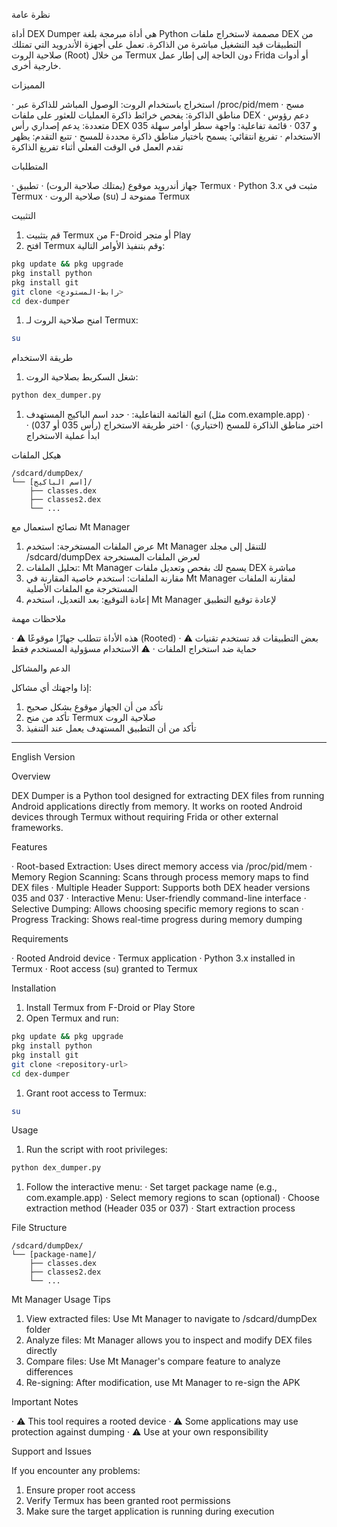 

نظرة عامة

أداة DEX Dumper هي أداة مبرمجة بلغة Python مصممة لاستخراج ملفات DEX من التطبيقات قيد التشغيل مباشرة من الذاكرة. تعمل على أجهزة الأندرويد التي تمتلك صلاحية الروت (Root) من خلال Termux دون الحاجة إلى إطار عمل Frida أو أدوات خارجية أخرى.

المميزات

· استخراج باستخدام الروت: الوصول المباشر للذاكرة عبر /proc/pid/mem
· مسح مناطق الذاكرة: يفحص خرائط ذاكرة العمليات للعثور على ملفات DEX
· دعم رؤوس متعددة: يدعم إصداري رأس DEX 035 و 037
· قائمة تفاعلية: واجهة سطر أوامر سهلة الاستخدام
· تفريغ انتقائي: يسمح باختيار مناطق ذاكرة محددة للمسح
· تتبع التقدم: يظهر تقدم العمل في الوقت الفعلي أثناء تفريغ الذاكرة

المتطلبات

· جهاز أندرويد موقوع (يمتلك صلاحية الروت)
· تطبيق Termux
· Python 3.x مثبت في Termux
· صلاحية الروت (su) ممنوحة لـ Termux

التثبيت

1. قم بتثبيت Termux من F-Droid أو متجر Play
2. افتح Termux وقم بتنفيذ الأوامر التالية:

```bash
pkg update && pkg upgrade
pkg install python
pkg install git
git clone <رابط-المستودع>
cd dex-dumper
```

1. امنح صلاحية الروت لـ Termux:

```bash
su
```

طريقة الاستخدام

1. شغل السكربط بصلاحية الروت:

```bash
python dex_dumper.py
```

1. اتبع القائمة التفاعلية:
   · حدد اسم الباكيج المستهدف (مثل com.example.app)
   · اختر مناطق الذاكرة للمسح (اختياري)
   · اختر طريقة الاستخراج (رأس 035 أو 037)
   · ابدأ عملية الاستخراج

هيكل الملفات

```
/sdcard/dumpDex/
└── [اسم الباكيج]/
    ├── classes.dex
    ├── classes2.dex
    └── ...
```

نصائح استعمال مع Mt Manager

1. عرض الملفات المستخرجة: استخدم Mt Manager للتنقل إلى مجلد /sdcard/dumpDex لعرض الملفات المستخرجة
2. تحليل الملفات: Mt Manager يسمح لك بفحص وتعديل ملفات DEX مباشرة
3. مقارنة الملفات: استخدم خاصية المقارنة في Mt Manager لمقارنة الملفات المستخرجة مع الملفات الأصلية
4. إعادة التوقيع: بعد التعديل، استخدم Mt Manager لإعادة توقيع التطبيق

ملاحظات مهمة

· ⚠️ هذه الأداة تتطلب جهازًا موقوعًا (Rooted)
· ⚠️ بعض التطبيقات قد تستخدم تقنيات حماية ضد استخراج الملفات
· ⚠️ الاستخدام مسؤولية المستخدم فقط

الدعم والمشاكل

إذا واجهتك أي مشاكل:

1. تأكد من أن الجهاز موقوع بشكل صحيح
2. تأكد من منح Termux صلاحية الروت
3. تأكد من أن التطبيق المستهدف يعمل عند التنفيذ

---

English Version

Overview

DEX Dumper is a Python tool designed for extracting DEX files from running Android applications directly from memory. It works on rooted Android devices through Termux without requiring Frida or other external frameworks.

Features

· Root-based Extraction: Uses direct memory access via /proc/pid/mem
· Memory Region Scanning: Scans through process memory maps to find DEX files
· Multiple Header Support: Supports both DEX header versions 035 and 037
· Interactive Menu: User-friendly command-line interface
· Selective Dumping: Allows choosing specific memory regions to scan
· Progress Tracking: Shows real-time progress during memory dumping

Requirements

· Rooted Android device
· Termux application
· Python 3.x installed in Termux
· Root access (su) granted to Termux

Installation

1. Install Termux from F-Droid or Play Store
2. Open Termux and run:

```bash
pkg update && pkg upgrade
pkg install python
pkg install git
git clone <repository-url>
cd dex-dumper
```

1. Grant root access to Termux:

```bash
su
```

Usage

1. Run the script with root privileges:

```bash
python dex_dumper.py
```

1. Follow the interactive menu:
   · Set target package name (e.g., com.example.app)
   · Select memory regions to scan (optional)
   · Choose extraction method (Header 035 or 037)
   · Start extraction process

File Structure

```
/sdcard/dumpDex/
└── [package-name]/
    ├── classes.dex
    ├── classes2.dex
    └── ...
```

Mt Manager Usage Tips

1. View extracted files: Use Mt Manager to navigate to /sdcard/dumpDex folder
2. Analyze files: Mt Manager allows you to inspect and modify DEX files directly
3. Compare files: Use Mt Manager's compare feature to analyze differences
4. Re-signing: After modification, use Mt Manager to re-sign the APK

Important Notes

· ⚠️ This tool requires a rooted device
· ⚠️ Some applications may use protection against dumping
· ⚠️ Use at your own responsibility

Support and Issues

If you encounter any problems:

1. Ensure proper root access
2. Verify Termux has been granted root permissions
3. Make sure the target application is running during execution
